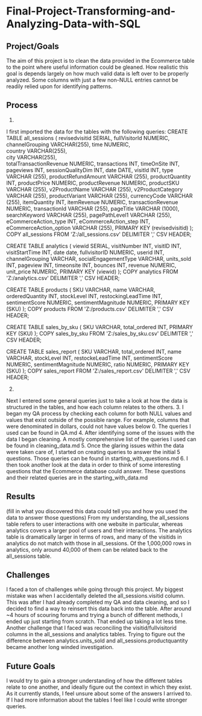 # Final-Project-Transforming-and-Analyzing-Data-with-SQL

## Project/Goals

The aim of this project is to clean the data provided in the Ecommerce table to the point where useful information could be gleaned. How realistic this goal is depends largely on how much
valid data is left over to be properly analyzed. Some columns with just a few non-NULL entries cannot be readily relied upon for identifying patterns.

## Process

1.
I first imported the data for the tables with the following queries:
CREATE TABLE all_sessions (
 	revisedvisitid SERIAL,
 	fullVisitorId NUMERIC,
 	channelGrouping VARCHAR(255),
 	time NUMERIC,  
 	country VARCHAR(255),  
 	city VARCHAR(255),  
 	totalTransactionRevenue NUMERIC,
 	transactions INT,
 	timeOnSite INT,
 	pageviews INT,
 	sessionQualityDim INT,
 	date DATE,
 	visitId INT,
 	type VARCHAR (255),
 	productRefundAmount VARCHAR (255),
 	productQuantity INT,
 	productPrice NUMERIC,
 	productRevenue NUMERIC,
 	productSKU VARCHAR (255),
 	v2ProductName VARCHAR (255),
 	v2ProductCategory VARCHAR (255),
	productVariant VARCHAR (255),
	currencyCode VARCHAR (255),
 	itemQuantity INT,
	itemRevenue NUMERIC,
 	transactionRevenue NUMERIC,
 	transactionId VARCHAR (255),
 	pageTitle VARCHAR (1000),
 	searchKeyword VARCHAR (255),
 	pagePathLevel1 VARCHAR (255),
 	eCommerceAction_type INT,
 	eCommerceAction_step INT,
 	eCommerceAction_option VARCHAR (255),
     PRIMARY KEY (revisedvisitid)
 );
COPY all_sessions
FROM 'Z:/all_sessions.csv'
DELIMITER ','
CSV HEADER;

CREATE TABLE analytics (
	viewid SERIAL,
 	visitNumber INT,
	visitID INT, 
 	visitStartTime INT,
	date date,
 	fullvisitorID NUMERIC,
 	userid INT,
	channelGrouping VARCHAR,
	socialEngagementType VARCHAR,
 	units_sold INT,
	pageview INT,
  timeonsite INT,
 	bounces INT,
 	revenue NUMERIC,
 	unit_price NUMERIC,
    PRIMARY KEY (viewid)
);
COPY analytics
FROM 'Z:/analytics.csv'
DELIMITER ','
CSV HEADER;

CREATE TABLE products (
 SKU VARCHAR,
 name VARCHAR,
 orderedQuantity INT, 
 stockLevel INT,
 restockingLeadTime INT,
 sentimentScore NUMERIC,
 sentimentMagnitude NUMERIC,
 PRIMARY KEY (SKU)
);
COPY products
FROM 'Z:/products.csv'
DELIMITER ','
CSV HEADER;

CREATE TABLE sales_by_sku (
SKU VARCHAR,
total_ordered INT,
PRIMARY KEY (SKU)
);
COPY sales_by_sku 
FROM 'Z:/sales_by_sku.csv'
DELIMITER ','
CSV HEADER;

CREATE TABLE sales_report (
  SKU VARCHAR,
 	total_ordered INT,
 	name VARCHAR,
 	stockLevel INT,
 	restockeLeadTime INT,
 	sentimentScore NUMERIC,
 	sentimentMagnitude NUMERIC,
 	ratio NUMERIC,
 PRIMARY KEY (SKU)
);
COPY sales_report
FROM 'Z:/sales_report.csv'
DELIMITER ','
CSV HEADER;

2.
Next I entered some general queries just to take a look at how the data is structured in the tables, and how each column relates to the others.
3.
I began my QA process by checking each column for both NULL values and values that exist outside of the possible range. For example, columns that were denominated in dollars,
could not have values below 0. The queries I used can be found in QA.md
4.
After identifying some of the issues with the data I began cleaning. A mostly comprehensive list of the queries I used can be found in cleaning_data.md
5.
Once the glaring issues within the data were taken care of, I started on creating queries to answer the initial 5 questions. Those queries can be found in starting_with_questions.md
6.
I then took another look at the data in order to think of some interesting questions that the Ecommerce database could answer. These questions and their related queries are in the starting_with_data.md

## Results

(fill in what you discovered this data could tell you and how you used the data to answer those questions)
From my understanding, the all_sessions table refers to user interactions with one website in particular, whereas analytics covers a larger pool of users and their interactions. The analytics table is dramatically larger in terms of rows, and many of the visitids in analytics do not match with those in all_sessions. Of the 1,000,000 rows in analytics, only around 40,000 of them can be related back to the all_sessions table.

## Challenges 

I faced a ton of challenges while going through this project. My biggest mistake was when I accidentally deleted the all_sessions.visitid column. This was after I had already completed my QA and data cleaning,
and so I decided to find a way to reinsert this data back into the table. After around ~4 hours of scouring forums and trying a bunch of different methods, I ended up just starting from scratch. That ended up taking a lot less time. 
Another challenge that I faced was reconciling the visitid/fullvisitorid columns in the all_sessions and analytics tables. Trying to figure out the difference between analytics.units_sold and all_sessions.productquantity became another long winded investigation. 

## Future Goals

I would try to gain a stronger understanding of how the different tables relate to one another, and ideally figure out the context in which they exist. As it currently stands, I feel unsure about some of the answers I arrived to. If I had more information about the tables I feel like I could write stronger queries.  
